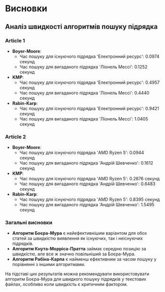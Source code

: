 # Висновки

## Аналіз швидкості алгоритмів пошуку підрядка

### Article 1
- **Boyer-Moore**: 
  - Час пошуку для існуючого підрядка 'Електронний ресурс': 0.0974 секунд
  - Час пошуку для вигаданого підрядка 'Ліонель Мессі': 0.1252 секунд
- **KMP**: 
  - Час пошуку для існуючого підрядка 'Електронний ресурс': 0.4957 секунд
  - Час пошуку для вигаданого підрядка 'Ліонель Мессі': 0.4440 секунд
- **Rabin-Karp**: 
  - Час пошуку для існуючого підрядка 'Електронний ресурс': 0.9421 секунд
  - Час пошуку для вигаданого підрядка 'Ліонель Мессі': 1.0405 секунд

### Article 2
- **Boyer-Moore**: 
  - Час пошуку для існуючого підрядка 'AMD Ryzen 5': 0.0944 секунд
  - Час пошуку для вигаданого підрядка 'Андрій Шевченко': 0.1612 секунд
- **KMP**: 
  - Час пошуку для існуючого підрядка 'AMD Ryzen 5': 0.2876 секунд
  - Час пошуку для вигаданого підрядка 'Андрій Шевченко': 0.6483 секунд
- **Rabin-Karp**: 
  - Час пошуку для існуючого підрядка 'AMD Ryzen 5': 0.8395 секунд
  - Час пошуку для вигаданого підрядка 'Андрій Шевченко': 1.5495 секунд

### Загальні висновки

- **Алгоритм Боєра-Мура** є найефективнішим варіантом для обох статей за швидкістю виявлення як існуючих, так і неіснуючих підрядків.
- **Алгоритм Кнута-Морріса-Пратта** займає середню позицію за швидкістю, але все ж значно повільніший за Боєра-Мура.
- **Алгоритм Рабіна-Карпа** є найменш ефективним за часом пошуку у порівнянні з іншими алгоритмами.

На підставі цих результатів можна рекомендувати використовувати алгоритм Боєра-Мура для швидкого пошуку підрядків у текстових файлах, особливо коли швидкість є критичним фактором.
